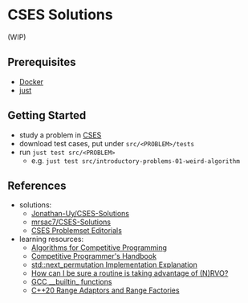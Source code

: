 # CSES Solutions

(WIP)

## Prerequisites

- [Docker](https://docs.docker.com/engine/install/)
- [just](https://github.com/casey/just)

## Getting Started

- study a problem in [CSES](https://cses.fi/problemset/)
- download test cases, put under `src/<PROBLEM>/tests`
- run `just test src/<PROBLEM>`
  - e.g. `just test src/introductory-problems-01-weird-algorithm`

## References

- solutions:
  - [Jonathan-Uy/CSES-Solutions](https://github.com/Jonathan-Uy/CSES-Solutions)
  - [mrsac7/CSES-Solutions](https://github.com/mrsac7/CSES-Solutions)
  - [CSES Problemset Editorials](https://codeforces.com/blog/entry/83343)
- learning resources:
  - [Algorithms for Competitive Programming](https://cp-algorithms.com/)
  - [Competitive Programmer's Handbook](https://cses.fi/book/book.pdf)
  - [std::next_permutation Implementation Explanation](https://stackoverflow.com/questions/11483060/stdnext-permutation-implementation-explanation)
  - [How can I be sure a routine is taking advantage of (N)RVO?](https://stackoverflow.com/questions/9621720/how-can-i-be-sure-a-routine-is-taking-advantage-of-nrvo)
  - [GCC \_\_builtin\_ functions](https://stackoverflow.com/questions/13517232/gcc-builtin-functions)
  - [C++20 Range Adaptors and Range Factories](https://brevzin.github.io/c++/2021/02/28/ranges-reference/)
